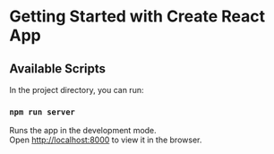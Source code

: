 # Getting Started with Create React App

## Available Scripts

In the project directory, you can run:

### `npm run server`

Runs the app in the development mode.\
Open [http://localhost:8000](http://localhost:8000) to view it in the browser.
